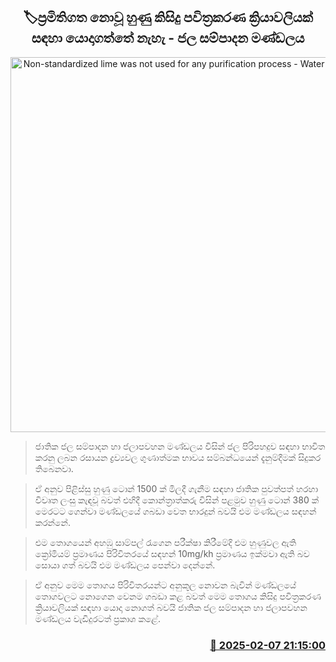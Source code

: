 <p align='center'><b><h2 align='center' title='Non-standardized lime was not used for any purification process - Water Supply Board'>🏷ප්‍රමිතිගත නොවූ හුණු කිසිදු පවිත්‍රකරණ ක්‍රියාවලියක් සඳහා යොදාගත්තේ නැහැ - ජල සම්පාදන මණ්ඩලය</h2></b></p>
<p align='center'><img src='https://helakuru.sgp1.cdn.digitaloceanspaces.com/esana/images/lib/anuradhapura-water.jpg' width='600' alt='Non-standardized lime was not used for any purification process - Water Supply Board'></p>

> ජාතික ජල සම්පාදන හා ජලාපවහන මණ්ඩලය විසින් ජල පිරිපහදුව සඳහා භාවිත කරනු ලබන රසායන ද්‍රව්‍යවල ගුණාත්මක භාවය සම්බන්ධයෙන් දැනුම්දීමක් සිදුකර තිබෙනවා.

> ඒ අනුව පිළිස්සු හුණු ටොන් 1500 ක් මිලදී ගැනීම සඳහා ජාතික පුවත්පත් හරහා විවෘත ලංසු කැඳවූ බවත් එහිදී කොන්ත්‍රාත්කරු විසින් පළමුව හුණු ටොන් 380 ක් මෙරටට ගෙන්වා මණ්ඩලයේ ගබඩා වෙත භාරදුන් බවයි එම මණ්ඩලය සඳහන් කරන්නේ.

> එම තොගයෙන් අහඹු සාම්පල් රැගෙන පරීක්ෂා කිරීමේදි එම හුණුවල ඇති ක්‍රෝමියම් ප්‍රමාණය පිරිවිතරයේ සඳහන් 10mg/kh ප්‍රමාණය ඉක්මවා ඇති බව සොයා ගත් බවයි එම මණ්ඩලය පෙන්වා දෙන්නේ.

> ඒ අනුව මෙම තොගය පිරිවිතරයන්ට අනුකූල නොව​න බැවින් මණ්ඩලයේ තොගවලට නොගෙන වෙනම ගබඩා කළ බවත් මෙම තොගය කිසිදු පවිත්‍රකරණ ක්‍රියාවලියක් සඳහා යොදා නොගත් බවයි ජාතික ජල සම්පාදන හා ජලාපවහන මණ්ඩලය වැඩිදුරටත් ප්‍රකාශ කළේ. 



<h3 align='right'><a href='https://www.helakuru.lk/esana/p/107282/'>📅 2025-02-07 21:15:00</a></h3>
